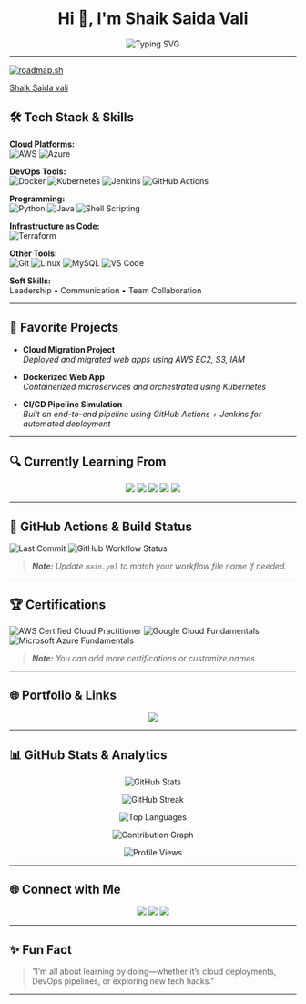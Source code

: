 <h1 align="center">Hi 👋, I'm Shaik Saida Vali</h1>

<p align="center">
  <img src="https://readme-typing-svg.demolab.com?font=Fira+Code&pause=1000&center=true&vCenter=true&width=450&lines=Cloud+%26+DevOps+Enthusiast;Aspiring+Program+Analyst+Intern;Tech+Explorer+%7C+Lifelong+Learner" alt="Typing SVG" />
</p>

---
<a href="https://roadmap.sh"><img src="https://roadmap.sh/card/wide/651b0fcc1205b5c21b6a74fc?variant=light" alt="roadmap.sh"/></a>

<div class="badge-base LI-profile-badge" data-locale="en_US" data-size="large" data-theme="light" data-type="HORIZONTAL" data-vanity="shaiksaidavali" data-version="v1"><a class="badge-base__link LI-simple-link" href="https://in.linkedin.com/in/shaiksaidavali?trk=profile-badge">Shaik Saida vali</a></div>


## 🛠️ **Tech Stack & Skills**

**Cloud Platforms:**  
![AWS](https://img.shields.io/badge/AWS-%23FF9900.svg?style=flat-square&logo=amazonaws&logoColor=white) ![Azure](https://img.shields.io/badge/Azure-%230072C6.svg?style=flat-square&logo=microsoftazure&logoColor=white)

**DevOps Tools:**  
![Docker](https://img.shields.io/badge/Docker-%230db7ed.svg?style=flat-square&logo=docker&logoColor=white) ![Kubernetes](https://img.shields.io/badge/Kubernetes-%23326ce5.svg?style=flat-square&logo=kubernetes&logoColor=white) ![Jenkins](https://img.shields.io/badge/Jenkins-%23D24939.svg?style=flat-square&logo=jenkins&logoColor=white) ![GitHub Actions](https://img.shields.io/badge/GitHub_Actions-%232671E5.svg?style=flat-square&logo=githubactions&logoColor=white)

**Programming:**  
![Python](https://img.shields.io/badge/Python-%233776AB.svg?style=flat-square&logo=python&logoColor=white) ![Java](https://img.shields.io/badge/Java-%23ED8B00.svg?style=flat-square&logo=java&logoColor=white) ![Shell Scripting](https://img.shields.io/badge/Shell-%23121011.svg?style=flat-square&logo=gnu-bash&logoColor=white)

**Infrastructure as Code:**  
![Terraform](https://img.shields.io/badge/Terraform-%235835CC.svg?style=flat-square&logo=terraform&logoColor=white)

**Other Tools:**  
![Git](https://img.shields.io/badge/Git-%23F05032.svg?style=flat-square&logo=git&logoColor=white) ![Linux](https://img.shields.io/badge/Linux-%23000.svg?style=flat-square&logo=linux&logoColor=white) ![MySQL](https://img.shields.io/badge/MySQL-%234479A1.svg?style=flat-square&logo=mysql&logoColor=white) ![VS Code](https://img.shields.io/badge/VSCode-%23007ACC.svg?style=flat-square&logo=visual-studio-code&logoColor=white)

**Soft Skills:**  
Leadership • Communication • Team Collaboration

---

## 🚀 **Favorite Projects**

- **Cloud Migration Project**  
  *Deployed and migrated web apps using AWS EC2, S3, IAM*

- **Dockerized Web App**  
  *Containerized microservices and orchestrated using Kubernetes*

- **CI/CD Pipeline Simulation**  
  *Built an end-to-end pipeline using GitHub Actions + Jenkins for automated deployment*

---

## 🔍 **Currently Learning From**

<p align="center">
  <a href="https://www.cloudskillsboost.google/"><img src="https://img.shields.io/badge/Google%20Cloud%20Skills%20Boost-4285F4?style=for-the-badge&logo=googlecloud&logoColor=white" /></a> 
  <a href="https://learn.microsoft.com/en-us/training/"><img src="https://img.shields.io/badge/Microsoft%20Learn-0078D4?style=for-the-badge&logo=microsoft&logoColor=white" /></a> 
  <a href="https://aws.amazon.com/training/"><img src="https://img.shields.io/badge/AWS%20Skill%20Builder-FF9900?style=for-the-badge&logo=amazonaws&logoColor=white" /></a> 
  <a href="https://www.linkedin.com/learning/"><img src="https://img.shields.io/badge/LinkedIn%20Learning-0A66C2?style=for-the-badge&logo=linkedin&logoColor=white" /></a> 
  <a href="https://www.udemy.com/"><img src="https://img.shields.io/badge/Udemy-A435F0?style=for-the-badge&logo=udemy&logoColor=white" /></a> 
</p>

---

## 🧰 **GitHub Actions & Build Status**

![Last Commit](https://img.shields.io/github/last-commit/urstrulysaidA/urstrulysaidA?style=for-the-badge&color=green&logo=git)
![GitHub Workflow Status](https://img.shields.io/github/actions/workflow/status/urstrulysaidA/urstrulysaidA/main.yml?label=Build&logo=github&style=for-the-badge)

> _**Note:** Update `main.yml` to match your workflow file name if needed._

---

## 🏆 **Certifications**

![AWS Certified Cloud Practitioner](https://img.shields.io/badge/AWS%20Cloud%20Practitioner-232F3E?style=for-the-badge&logo=amazonaws&logoColor=white)
![Google Cloud Fundamentals](https://img.shields.io/badge/Google%20Cloud%20Fundamentals-4285F4?style=for-the-badge&logo=googlecloud&logoColor=white)
![Microsoft Azure Fundamentals](https://img.shields.io/badge/Azure%20Fundamentals-0078D4?style=for-the-badge&logo=microsoftazure&logoColor=white)

> _**Note:** You can add more certifications or customize names._

---

## 🌐 **Portfolio & Links**

<p align="center">
  <a href="https://bento.me/urstrulysaidA"><img src="https://img.shields.io/badge/Bento-Portfolio-%23FF5F5F?style=for-the-badge&logo=bento&logoColor=white"></a>
  
</p>

---

## 📊 **GitHub Stats & Analytics**

<p align="center">
  <img src="https://github-readme-stats.vercel.app/api?username=urstrulysaidA&show_icons=true&theme=radical" alt="GitHub Stats" />
</p>

<p align="center">
  <img src="https://github-readme-streak-stats.herokuapp.com?user=urstrulysaidA&theme=radical" alt="GitHub Streak" />
</p>

<p align="center">
  <img src="https://github-readme-stats.vercel.app/api/top-langs/?username=urstrulysaidA&layout=compact&theme=radical" alt="Top Languages" />
</p>

<p align="center">
  <img src="https://activity-graph.herokuapp.com/graph?username=urstrulysaidA&theme=radical" alt="Contribution Graph" />
</p>

<p align="center">
  <img src="https://komarev.com/ghpvc/?username=urstrulysaidA&style=flat-square&color=blue" alt="Profile Views" />
</p>

---

## 🌐 **Connect with Me**

<p align="center">
  <a href="https://www.linkedin.com/in/shaiksaidavali"><img src="https://img.shields.io/badge/LinkedIn-%230077B5.svg?style=for-the-badge&logo=linkedin&logoColor=white"/></a>
  <a href="https://twitter.com/UrstrulysaidA_"><img src="https://img.shields.io/badge/Twitter-%231DA1F2.svg?style=for-the-badge&logo=twitter&logoColor=white"/></a>
  <a href="https://wa.me/917674012184?text=hi"><img src="https://img.shields.io/badge/WhatsApp-%2325D366.svg?style=for-the-badge&logo=whatsapp&logoColor=white"/></a>
</p>

---

## ✨ **Fun Fact**

> "I’m all about learning by doing—whether it’s cloud deployments, DevOps pipelines, or exploring new tech hacks."

---
